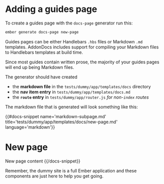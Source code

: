 # Adding a guides page

To create a guides page with the `docs-page` generator run this:

```bash
ember generate docs-page new-page
```

Guides pages can be either Handlebars `.hbs` files or Markdown `.md` templates. AddonDocs includes support for compiling your Markdown files to Handlebars templates at build time.

Since most guides contain written prose, the majority of your guides pages will end up being Markdown files.

The generator should have created

  - the **markdown file** in the `tests/dummy/app/templates/docs` directory
  - the **nav item entry** in `tests/dummy/app/templates/docs.md`
  - the **`route` entry** in `tests/dummy/app/router.js` _for non-`index` routes_

The markdown file that is generated will look something like this:

{{#docs-snippet name='markdown-subpage.md' title='tests/dummy/app/templates/docs/new-page.md' language='markdown'}}
  # New page

  New page content
{{/docs-snippet}}

Remember, the dummy site is a full Ember application and these components are just here to help you get going.
